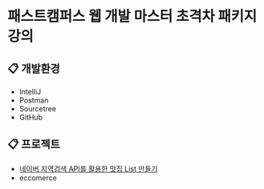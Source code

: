 # 패스트캠퍼스 웹 개발 마스터 초격차 패키지 강의 
## :clipboard: 개발환경
* IntelliJ
* Postman
* Sourcetree
* GitHub

## :clipboard: 프로젝트 
* <a href="https://github.com/jaero0725/FastCampusSpring/tree/main/naverApiProject">네이버 지역검색 API를 활용한 맛집 List 만들기</a>
* eccomerce
